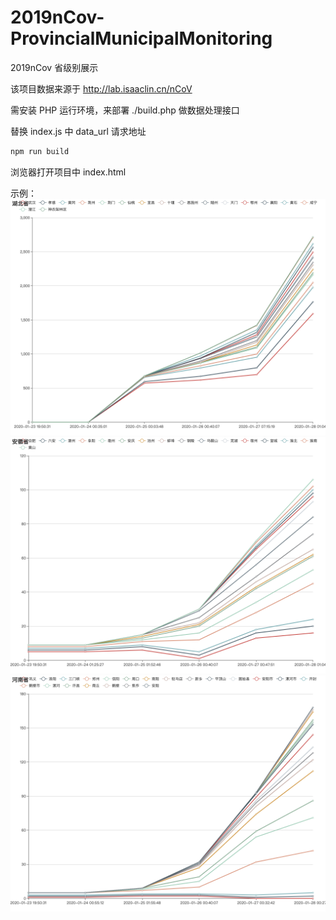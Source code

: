 # 2019nCov-ProvincialMunicipalMonitoring
2019nCov 省级别展示

该项目数据来源于 http://lab.isaaclin.cn/nCoV


需安装 PHP 运行环境，来部署 ./build.php 做数据处理接口

替换 index.js 中 data_url 请求地址

```javascript
npm run build
```

浏览器打开项目中 index.html

示例：
![湖北省](./img/湖北省.png)
![安徽省](./img/安徽省.png)
![河南省](./img/河南省.png)
